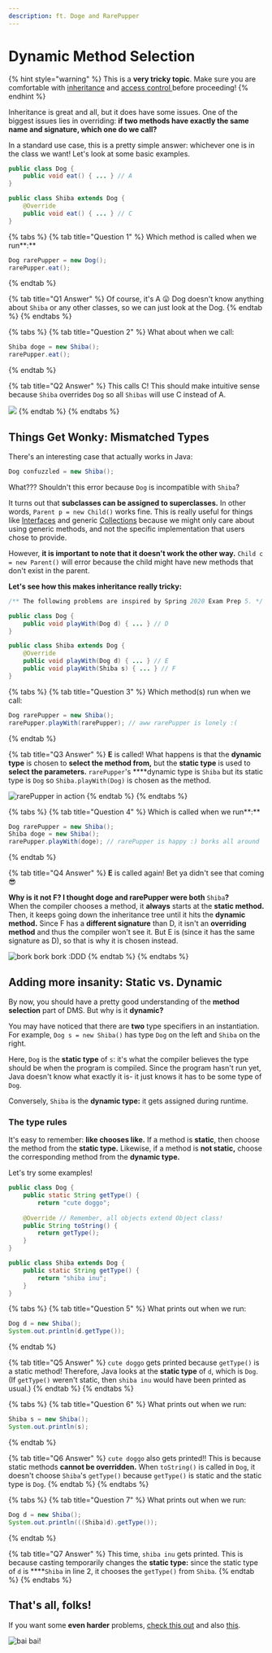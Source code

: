 ```yaml
---
description: ft. Doge and RarePupper
---
```


# Dynamic Method Selection

{% hint style="warning" %}
This is a **very tricky topic**. Make sure you are comfortable with [inheritance](inheritance.md) and [access control ](access-control.md)before proceeding!
{% endhint %}

Inheritance is great and all, but it does have some issues. One of the biggest issues lies in overriding: **if two methods have exactly the same name and signature, which one do we call?**

In a standard use case, this is a pretty simple answer: whichever one is in the class we want! Let's look at some basic examples.

```java
public class Dog {
    public void eat() { ... } // A
}

public class Shiba extends Dog {
    @Override
    public void eat() { ... } // C
}
```

{% tabs %}
{% tab title="Question 1" %}
Which method is called when we run**:**

```java
Dog rarePupper = new Dog();
rarePupper.eat();
```
{% endtab %}

{% tab title="Q1 Answer" %}
Of course, it's A 😛 Dog doesn't know anything about `Shiba` or any other classes, so we can just look at the Dog.
{% endtab %}
{% endtabs %}

{% tabs %}
{% tab title="Question 2" %}
What about when we call:

```java
Shiba doge = new Shiba();
rarePupper.eat();
```
{% endtab %}

{% tab title="Q2 Answer" %}
This calls C! This should make intuitive sense because `Shiba` overrides `Dog` so all `Shibas` will use C instead of A.

![](../.gitbook/assets/image%20%2835%29.png)
{% endtab %}
{% endtabs %}

## Things Get Wonky: Mismatched Types

There's an interesting case that actually works in Java:

```java
Dog confuzzled = new Shiba();
```

What??? Shouldn't this error because `Dog` is incompatible with `Shiba`? 

It turns out that **subclasses can be assigned to superclasses.** In other words, `Parent p = new Child()` works fine. This is really useful for things like [Interfaces](inheritance.md#interfaces) and generic [Collections](../abstract-data-types/collections/) because we might only care about using generic methods, and not the specific implementation that users chose to provide.

However, **it is important to note that it doesn't work the other way.** `Child c = new Parent()` will error because the child might have new methods that don't exist in the parent.

**Let's see how this makes inheritance really tricky:**

```java
/** The following problems are inspired by Spring 2020 Exam Prep 5. */

public class Dog {
    public void playWith(Dog d) { ... } // D
}

public class Shiba extends Dog {
    @Override
    public void playWith(Dog d) { ... } // E
    public void playWith(Shiba s) { ... } // F
}
```

{% tabs %}
{% tab title="Question 3" %}
Which method\(s\) run when we call:

```java
Dog rarePupper = new Shiba();
rarePupper.playWith(rarePupper); // aww rarePupper is lonely :(
```
{% endtab %}

{% tab title="Q3 Answer" %}
**E** is called! What happens is that the **dynamic type** is chosen to **select the method from,** but the **static type** is used to **select the parameters.** `rarePupper`'s ****dynamic type is `Shiba` but its static type is `Dog` so `Shiba.playWith(Dog)` is chosen as the method.

![rarePupper in action](../.gitbook/assets/image.png)
{% endtab %}
{% endtabs %}

{% tabs %}
{% tab title="Question 4" %}
Which is called when we run**:**

```java
Dog rarePupper = new Shiba();
Shiba doge = new Shiba();
rarePupper.playWith(doge); // rarePupper is happy :) borks all around
```
{% endtab %}

{% tab title="Q4 Answer" %}
**E** is called again! Bet ya didn't see that coming 😎

**Why is it not F? I thought doge and rarePupper were both** `Shiba`**?**  
When the compiler chooses a method, it **always** starts at the **static method.** Then, it keeps going down the inheritance tree until it hits the **dynamic method.** Since F has a **different signature** than D, it isn't an **overriding method** and thus the compiler won't see it. But E is \(since it has the same signature as D\), so that is why it is chosen instead.

![bork bork bork :DDD](../.gitbook/assets/image%20%2814%29.png)
{% endtab %}
{% endtabs %}

## Adding more insanity: Static vs. Dynamic

By now, you should have a pretty good understanding of the **method selection** part of DMS. But why is it **dynamic?**

You may have noticed that there are **two** type specifiers in an instantiation. For example, `Dog s = new Shiba()` has type `Dog` on the left and `Shiba` on the right.

Here, `Dog` is the **static type** of `s`: it's what the compiler believes the type should be when the program is compiled. Since the program hasn't run yet, Java doesn't know what exactly it is- it just knows it has to be some type of `Dog`.

Conversely, `Shiba` is the **dynamic type:** it gets assigned during runtime.

### The type rules

It's easy to remember: **like chooses like.** If a method is **static**, then choose the method from the **static type.** Likewise, if a method is **not static,** choose the corresponding method from the **dynamic type.** 

Let's try some examples!

```java
public class Dog {
    public static String getType() {
        return "cute doggo";
 
    @Override // Remember, all objects extend Object class!   
    public String toString() {
        return getType();
    }
}

public class Shiba extends Dog {
    public static String getType() {
        return "shiba inu";
    }
}
```

{% tabs %}
{% tab title="Question 5" %}
What prints out when we run:

```java
Dog d = new Shiba();
System.out.println(d.getType());
```
{% endtab %}

{% tab title="Q5 Answer" %}
`cute doggo` gets printed because `getType()` is a static method! Therefore, Java looks at the **static type** of `d`, which is `Dog`.   
\(If `getType()` weren't static, then `shiba inu` would have been printed as usual.\)
{% endtab %}
{% endtabs %}

{% tabs %}
{% tab title="Question 6" %}
What prints out when we run:

```java
Shiba s = new Shiba();
System.out.println(s);
```
{% endtab %}

{% tab title="Q6 Answer" %}
`cute doggo` also gets printed!! This is because static methods **cannot be overridden.** When `toString()` is called in `Dog`, it doesn't choose `Shiba`'s `getType()` because `getType()` is static and the static type is `Dog`.
{% endtab %}
{% endtabs %}

{% tabs %}
{% tab title="Question 7" %}
What prints out when we run:

```java
Dog d = new Shiba();
System.out.println(((Shiba)d).getType());
```
{% endtab %}

{% tab title="Q7 Answer" %}
This time, `shiba inu` gets printed. This is because casting temporarily changes the **static type:** since the static type of `d` is  ****`Shiba` in line 2, it chooses the `getType()` from `Shiba`.
{% endtab %}
{% endtabs %}

## That's all, folks!

If you want some **even harder** problems, [check this out](https://inst.eecs.berkeley.edu/~cs61b/sp20/materials/disc/examprep5.pdf) and also [this](https://inst.eecs.berkeley.edu/~cs61b/sp20/materials/disc/examprep6.pdf).

![bai bai!](../.gitbook/assets/image%20%2817%29.png)


